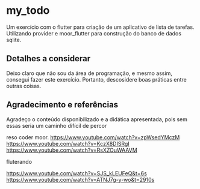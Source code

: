 # my_todo

Um exercício com o flutter para criação de um aplicativo de lista de tarefas. Utilizando provider e moor_flutter para construção do banco de dados sqlite.

## Detalhes a considerar

Deixo claro que não sou da área de programação, e mesmo assim, consegui fazer este exercício. Portanto, descosidere boas práticas entre outras coisas.

##

## Agradecimento e referências

Agradeço o conteúdo disponibilizado e a didática apresentada, pois sem essas seria um caminho difícil de percor

reso coder moor.
https://www.youtube.com/watch?v=zpWsedYMczM
https://www.youtube.com/watch?v=KczX8DISRgI
https://www.youtube.com/watch?v=RsXZOuWAAVM

fluterando

https://www.youtube.com/watch?v=SJS_kLEUFeQ&t=6s
https://www.youtube.com/watch?v=ATNJ7g-y-wo&t=2910s

